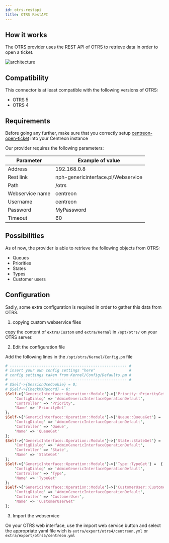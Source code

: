 ```yaml
---
id: otrs-restapi
title: OTRS RestAPI
---
```


## How it works

The OTRS provider uses the REST API of OTRS to retrieve data in order to open a
ticket.

![architecture](assets/integrations/open-tickets/ot-otrs-architecture.png)

## Compatibility

This connector is at least compatible with the following versions of OTRS:

  - OTRS 5
  - OTRS 4

## Requirements

Before going any further, make sure that you correctly setup
[centreon-open-ticket](https://documentation.centreon.com/docs/centreon-open-tickets/en/latest/installation/index.html)
into your Centreon instance

Our provider requires the following parameters:

| Parameter       | Example of value                   |
| --------------- | ---------------------------------- |
| Address         | 192.168.0.8                        |
| Rest link       | nph-genericinterface.pl/Webservice |
| Path            | /otrs                              |
| Webservice name | centreon                           |
| Username        | centreon                           |
| Password        | MyPassword                         |
| Timeout         | 60                                 |

## Possibilities

As of now, the provider is able to retrieve the following objects from OTRS:

  - Queues
  - Priorities
  - States
  - Types
  - Customer users

## Configuration

Sadly, some extra configuration is required in order to gather this data from
OTRS.

1.  copying custom webservice files

copy the content of `extra/Custom` and `extra/Kernal` in `/opt/otrs/` on your
OTRS server.

2.  Edit the configuration file

Add the following lines in the `/opt/otrs/Kernel/Config.pm` file

``` perl
# ---------------------------------------------------- #
# insert your own config settings "here"               #
# config settings taken from Kernel/Config/Defaults.pm #
# ---------------------------------------------------- #
# $Self->{SessionUseCookie} = 0;
# $Self->{CheckMXRecord} = 0;
$Self->{'GenericInterface::Operation::Module'}->{'Priority::PriorityGet'} =  {
    'ConfigDialog' => 'AdminGenericInterfaceOperationDefault',
    'Controller' => 'Priority',
    'Name' => 'PriorityGet'
};
$Self->{'GenericInterface::Operation::Module'}->{'Queue::QueueGet'} =  {
    'ConfigDialog' => 'AdminGenericInterfaceOperationDefault',
    'Controller' => 'Queue',
    'Name' => 'QueueGet'
};
$Self->{'GenericInterface::Operation::Module'}->{'State::StateGet'} =  {
    'ConfigDialog' => 'AdminGenericInterfaceOperationDefault',
    'Controller' => 'State',
    'Name' => 'StateGet'
};
$Self->{'GenericInterface::Operation::Module'}->{'Type::TypeGet'} =  {
    'ConfigDialog' => 'AdminGenericInterfaceOperationDefault',
    'Controller' => 'Type',
    'Name' => 'TypeGet'
};
$Self->{'GenericInterface::Operation::Module'}->{'CustomerUser::CustomerUserGet'} =  {
    'ConfigDialog' => 'AdminGenericInterfaceOperationDefault',
    'Controller' => 'CustomerUser',
    'Name' => 'CustomerUserGet'
};
```

3.  Import the webservice

On your OTRS web interface, use the import web service button and select the
appropriate yaml file wich is `extra/export/otrs4/centreon.yml` or
`extra/export/otrs5/centreon.yml`
